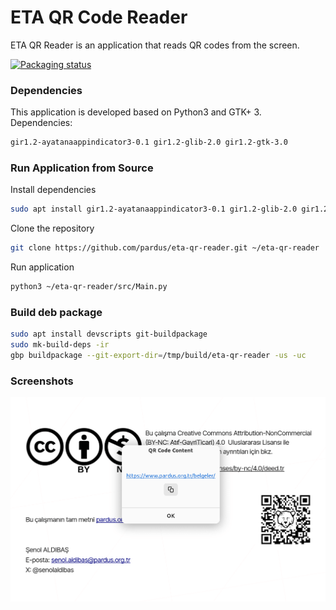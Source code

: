 # ETA QR Code Reader

ETA QR Reader is an application that reads QR codes from the screen.

[![Packaging status](https://repology.org/badge/vertical-allrepos/eta-qr-reader.svg)](https://repology.org/project/eta-qr-reader/versions)

### **Dependencies**

This application is developed based on Python3 and GTK+ 3. Dependencies:
```bash
gir1.2-ayatanaappindicator3-0.1 gir1.2-glib-2.0 gir1.2-gtk-3.0
```

### **Run Application from Source**

Install dependencies
```bash
sudo apt install gir1.2-ayatanaappindicator3-0.1 gir1.2-glib-2.0 gir1.2-gtk-3.0
```

Clone the repository
```bash
git clone https://github.com/pardus/eta-qr-reader.git ~/eta-qr-reader
```

Run application
```bash
python3 ~/eta-qr-reader/src/Main.py
```

### **Build deb package**

```bash
sudo apt install devscripts git-buildpackage
sudo mk-build-deps -ir
gbp buildpackage --git-export-dir=/tmp/build/eta-qr-reader -us -uc
```

### **Screenshots**

![eta-qr-reader 1](screenshots/eta-qr-reader-1.png)
